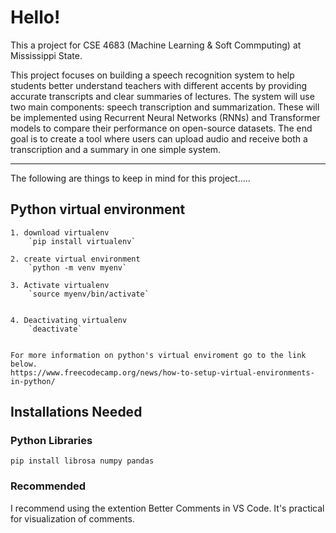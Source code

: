 # Hello! 

This a project for CSE 4683 (Machine Learning & Soft Commputing) at Mississippi State.

This project focuses on building a speech recognition system to help students better understand teachers with different accents by providing accurate transcripts and clear summaries of lectures. The system will use two main components: speech transcription and summarization. These will be implemented using Recurrent Neural Networks (RNNs) and Transformer models to compare their performance on open-source datasets. The end goal is to create a tool where users can upload audio and receive both a transcription and a summary in one simple system.

*** 

The following are things to keep in mind for this project..... 

## Python virtual environment
    1. download virtualenv
        `pip install virtualenv`

    2. create virtual environment
        `python -m venv myenv`
    
    3. Activate virtualenv
        `source myenv/bin/activate`
    

    4. Deactivating virtualenv
        `deactivate` 


    For more information on python's virtual enviroment go to the link below.
    https://www.freecodecamp.org/news/how-to-setup-virtual-environments-in-python/


## Installations Needed
### Python Libraries
`pip install librosa numpy pandas`


 ### Recommended 
 I recommend using the extention Better Comments in VS Code. It's practical for visualization of comments.
